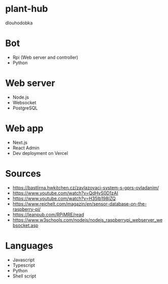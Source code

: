# plant-hub
dlouhodobka

# Bot
- Rpi (Web server and controller)
- Python

# Web server
- Node.js
- Websocket
- PostgreSQL

# Web app
- Next.js
- React Admin
- Dev deployment on Vercel

# Sources
- https://bastlirna.hwkitchen.cz/zavlazovaci-system-s-gprs-ovladanim/
- https://www.youtube.com/watch?v=QdHvS0D1zAI
- https://www.youtube.com/watch?v=H35lb198IZQ
- https://www.reichelt.com/magazin/en/sensor-database-on-the-raspberry-pi/
- https://leanpub.com/RPiMRE/read
- https://www.w3schools.com/nodejs/nodejs_raspberrypi_webserver_websocket.asp

# Languages
- Javascript
- Typescript
- Python
- Shell script
